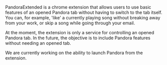 PandoraExtended is a chrome extension that allows users to use basic features of an opened Pandora tab without having to switch to the tab itself. You can, for example, 'like' a currently playing song without breaking away from your work, or skip a song while going through your email.

At the moment, the extension is only a service for controlling an opened Pandora tab. In the future, the objective is to include Pandora features without needing an opened tab. 

We are currently working on the ability to launch Pandora from the extension.
